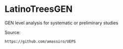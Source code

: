 # LatinoTreesGEN
GEN level analysis for systematic or preliminary studies




Source:

    https://github.com/amassiro/UEPS


